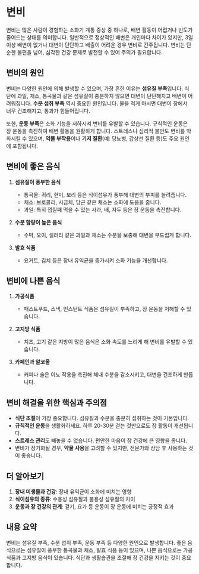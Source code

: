 # 변비

변비는 많은 사람이 경험하는 소화기 계통 증상 중 하나로, 배변 활동이 어렵거나 빈도가 줄어드는 상태를 의미합니다. 일반적으로 정상적인 배변은 개인마다 차이가 있지만, 3일 이상 배변이 없거나 대변이 단단하고 배출이 어려운 경우 변비로 간주됩니다. 변비는 단순한 불편을 넘어, 심각한 건강 문제로 발전할 수 있어 주의가 필요합니다.

## 변비의 원인

변비는 다양한 원인에 의해 발생할 수 있으며, 가장 흔한 이유는 **섬유질 부족**입니다. 식단에 과일, 채소, 통곡물과 같은 섬유질이 충분하지 않으면 대변이 단단해지고 배변이 어려워집니다. **수분 섭취 부족** 역시 중요한 원인입니다. 물을 적게 마시면 대변이 장에서 너무 건조해지고, 통과가 힘들어집니다.

또한, **운동 부족**은 소화 기능을 저하시켜 변비를 유발할 수 있습니다. 규칙적인 운동은 장 운동을 촉진하여 배변 활동을 원활하게 합니다. 스트레스나 심리적 불안도 변비를 악화시킬 수 있으며, **약물 부작용**이나 **기저 질환**(예: 당뇨병, 갑상선 질환 등)도 주요 원인에 포함됩니다.

## 변비에 좋은 음식

1. **섬유질이 풍부한 음식**
   - 통곡물: 귀리, 현미, 보리 등은 식이섬유가 풍부해 대변의 부피를 늘려줍니다.
   - 채소: 브로콜리, 시금치, 당근 같은 채소는 소화에 도움을 줍니다.
   - 과일: 특히 껍질째 먹을 수 있는 사과, 배, 자두 등은 장 운동을 촉진합니다.

2. **수분 함량이 높은 음식**
   - 수박, 오이, 셀러리 같은 과일과 채소는 수분을 보충해 대변을 부드럽게 합니다.

3. **발효 식품**
   - 요거트, 김치 등은 장내 유익균을 증가시켜 소화 기능을 개선합니다.

## 변비에 나쁜 음식

1. **가공식품**
   - 패스트푸드, 스낵, 인스턴트 식품은 섬유질이 부족하고, 장 운동을 저해할 수 있습니다.

2. **고지방 식품**
   - 치즈, 고기 같은 지방이 많은 음식은 소화 속도를 느리게 해 변비를 유발할 수 있습니다.

3. **카페인과 알코올**
   - 커피나 술은 이뇨 작용을 촉진해 체내 수분을 감소시키고, 대변을 건조하게 만듭니다.

## 변비 해결을 위한 핵심과 주의점

- **식단 조절**이 가장 중요합니다. 섬유질과 수분을 충분히 섭취하는 것이 기본입니다.
- **규칙적인 운동**을 생활화하세요. 하루 20-30분 걷는 것만으로도 장 활동이 개선됩니다.
- **스트레스 관리**도 빼놓을 수 없습니다. 편안한 마음이 장 건강에 큰 영향을 줍니다.
- 변비가 장기화될 경우, **약물 사용**을 고려할 수 있지만, 전문가와 상담 후 사용하는 것이 좋습니다.

## 더 알아보기

1. **장내 미생물과 건강**: 장내 유익균이 소화에 미치는 영향
2. **식이섬유의 종류**: 수용성 섬유질과 불용성 섬유질의 차이
3. **운동과 장 건강의 관계**: 걷기, 요가 등 운동이 장 운동에 미치는 긍정적 효과

## 내용 요약

변비는 섬유질 부족, 수분 섭취 부족, 운동 부족 등 다양한 원인으로 발생합니다. 좋은 음식으로는 섬유질이 풍부한 통곡물과 채소, 발효 식품 등이 있으며, 나쁜 음식으로는 가공식품과 고지방 음식이 있습니다. 식단과 생활습관을 조절해 장 건강을 지키는 것이 중요합니다.
